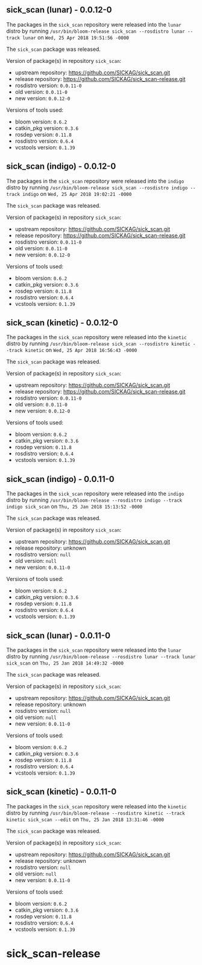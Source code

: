 ## sick_scan (lunar) - 0.0.12-0

The packages in the `sick_scan` repository were released into the `lunar` distro by running `/usr/bin/bloom-release sick_scan --rosdistro lunar --track lunar` on `Wed, 25 Apr 2018 19:51:56 -0000`

The `sick_scan` package was released.

Version of package(s) in repository `sick_scan`:

- upstream repository: https://github.com/SICKAG/sick_scan.git
- release repository: https://github.com/SICKAG/sick_scan-release.git
- rosdistro version: `0.0.11-0`
- old version: `0.0.11-0`
- new version: `0.0.12-0`

Versions of tools used:

- bloom version: `0.6.2`
- catkin_pkg version: `0.3.6`
- rosdep version: `0.11.8`
- rosdistro version: `0.6.4`
- vcstools version: `0.1.39`


## sick_scan (indigo) - 0.0.12-0

The packages in the `sick_scan` repository were released into the `indigo` distro by running `/usr/bin/bloom-release sick_scan --rosdistro indigo --track indigo` on `Wed, 25 Apr 2018 19:02:21 -0000`

The `sick_scan` package was released.

Version of package(s) in repository `sick_scan`:

- upstream repository: https://github.com/SICKAG/sick_scan.git
- release repository: https://github.com/SICKAG/sick_scan-release.git
- rosdistro version: `0.0.11-0`
- old version: `0.0.11-0`
- new version: `0.0.12-0`

Versions of tools used:

- bloom version: `0.6.2`
- catkin_pkg version: `0.3.6`
- rosdep version: `0.11.8`
- rosdistro version: `0.6.4`
- vcstools version: `0.1.39`


## sick_scan (kinetic) - 0.0.12-0

The packages in the `sick_scan` repository were released into the `kinetic` distro by running `/usr/bin/bloom-release sick_scan --rosdistro kinetic --track kinetic` on `Wed, 25 Apr 2018 16:56:43 -0000`

The `sick_scan` package was released.

Version of package(s) in repository `sick_scan`:

- upstream repository: https://github.com/SICKAG/sick_scan.git
- release repository: https://github.com/SICKAG/sick_scan-release.git
- rosdistro version: `0.0.11-0`
- old version: `0.0.11-0`
- new version: `0.0.12-0`

Versions of tools used:

- bloom version: `0.6.2`
- catkin_pkg version: `0.3.6`
- rosdep version: `0.11.8`
- rosdistro version: `0.6.4`
- vcstools version: `0.1.39`


## sick_scan (indigo) - 0.0.11-0

The packages in the `sick_scan` repository were released into the `indigo` distro by running `/usr/bin/bloom-release --rosdistro indigo --track indigo sick_scan` on `Thu, 25 Jan 2018 15:13:52 -0000`

The `sick_scan` package was released.

Version of package(s) in repository `sick_scan`:

- upstream repository: https://github.com/SICKAG/sick_scan.git
- release repository: unknown
- rosdistro version: `null`
- old version: `null`
- new version: `0.0.11-0`

Versions of tools used:

- bloom version: `0.6.2`
- catkin_pkg version: `0.3.6`
- rosdep version: `0.11.8`
- rosdistro version: `0.6.4`
- vcstools version: `0.1.39`


## sick_scan (lunar) - 0.0.11-0

The packages in the `sick_scan` repository were released into the `lunar` distro by running `/usr/bin/bloom-release --rosdistro lunar --track lunar sick_scan` on `Thu, 25 Jan 2018 14:49:32 -0000`

The `sick_scan` package was released.

Version of package(s) in repository `sick_scan`:

- upstream repository: https://github.com/SICKAG/sick_scan.git
- release repository: unknown
- rosdistro version: `null`
- old version: `null`
- new version: `0.0.11-0`

Versions of tools used:

- bloom version: `0.6.2`
- catkin_pkg version: `0.3.6`
- rosdep version: `0.11.8`
- rosdistro version: `0.6.4`
- vcstools version: `0.1.39`


## sick_scan (kinetic) - 0.0.11-0

The packages in the `sick_scan` repository were released into the `kinetic` distro by running `/usr/bin/bloom-release --rosdistro kinetic --track kinetic sick_scan --edit` on `Thu, 25 Jan 2018 13:31:46 -0000`

The `sick_scan` package was released.

Version of package(s) in repository `sick_scan`:

- upstream repository: https://github.com/SICKAG/sick_scan.git
- release repository: unknown
- rosdistro version: `null`
- old version: `null`
- new version: `0.0.11-0`

Versions of tools used:

- bloom version: `0.6.2`
- catkin_pkg version: `0.3.6`
- rosdep version: `0.11.8`
- rosdistro version: `0.6.4`
- vcstools version: `0.1.39`


# sick_scan-release